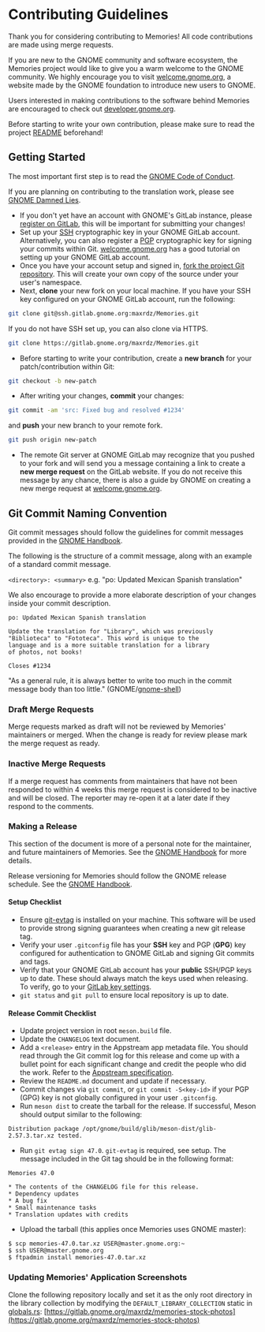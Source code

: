 # Contributing Guidelines

Thank you for considering contributing to Memories!
All code contributions are made using merge requests.

If you are new to the GNOME community and software ecosystem,
the Memories project would like to give you a warm welcome to
the GNOME community. We highly encourage you to visit
[welcome.gnome.org](https://welcome.gnome.org/), a website
made by the GNOME foundation to introduce new users to GNOME.

Users interested in making contributions to the software
behind Memories are encouraged to check out
[developer.gnome.org](https://developer.gnome.org/).

Before starting to write your own contribution, please make
sure to read the project [README](./README) beforehand!

## Getting Started

The most important first step is to read the
[GNOME Code of Conduct](https://conduct.gnome.org/).

If you are planning on contributing to the translation work,
please see [GNOME Damned Lies](https://l10n.gnome.org/).

- If you don't yet have an account with GNOME's GitLab instance,
please [register on GitLab](https://gitlab.gnome.org/users/sign_up),
this will be important for submitting your changes!
- Set up your [SSH](https://en.wikipedia.org/wiki/Secure_Shell)
cryptographic key in your GNOME GitLab account.
Alternatively, you can also register a
[PGP](https://en.wikipedia.org/wiki/Pretty_Good_Privacy)
cryptographic key for signing your commits within Git.
[welcome.gnome.org](https://welcome.gnome.org/en/app/Loupe/#setting-up-gitlab)
has a good tutorial on setting up your GNOME GitLab account.
- Once you have your account setup and signed in,
[fork the project Git repository](https://gitlab.gnome.org/maxrdz/Memories).
This will create your own copy of the source under your user's namespace.
- Next, **clone** your new fork on your local machine. If you have your
SSH key configured on your GNOME GitLab account, run the following:
```sh
git clone git@ssh.gitlab.gnome.org:maxrdz/Memories.git
```
If you do not have SSH set up, you can also clone via HTTPS.
```sh
git clone https://gitlab.gnome.org/maxrdz/Memories.git
```
- Before starting to write your contribution, create a **new branch**
for your patch/contribution within Git:
```sh
git checkout -b new-patch
```
- After writing your changes, **commit** your changes:
```sh
git commit -am 'src: Fixed bug and resolved #1234'
```
and **push** your new branch to your remote fork.
```sh
git push origin new-patch
```
- The remote Git server at GNOME GitLab may recognize that
you pushed to your fork and will send you a message containing
a link to create a **new merge request** on the GitLab website.
If you do not receive this message by any chance, there is also
a guide by GNOME on creating a new merge request at
[welcome.gnome.org](https://welcome.gnome.org/en/app/Loupe/#creating-a-merge-request).

## Git Commit Naming Convention

Git commit messages should follow the guidelines for commit
messages provided in the
[GNOME Handbook](https://handbook.gnome.org/development/commit-messages.html).

The following is the structure of a commit message, along
with an example of a standard commit message.

`<directory>: <summary>` e.g. "po: Updated Mexican Spanish translation"

We also encourage to provide a more elaborate description of
your changes inside your commit description.

```
po: Updated Mexican Spanish translation

Update the translation for "Library", which was previously
"Biblioteca" to "Fototeca". This word is unique to the
language and is a more suitable translation for a library
of photos, not books!

Closes #1234
```

"As a general rule, it is always better to write too much in the
commit message body than too little."
(GNOME/[gnome-shell](https://gitlab.gnome.org/GNOME/gnome-shell/-/blob/9f5a323e06d6b5b3818d934ba5b31c437c4c07b3/docs/commit-messages.md))

### Draft Merge Requests

Merge requests marked as draft will not be reviewed by Memories'
maintainers or merged. When the change is ready for review please
mark the merge request as ready.

### Inactive Merge Requests

If a merge request has comments from maintainers that have not been
responded to within 4 weeks this merge request is considered to be
inactive and will be closed. The reporter may re-open it at a later
date if they respond to the comments.

### Making a Release

This section of the document is more of a personal note for the
maintainer, and future maintainers of Memories. See the
[GNOME Handbook](https://handbook.gnome.org/maintainers/making-a-release.html)
for more details.

Release versioning for Memories should follow the GNOME release
schedule.
See the [GNOME Handbook](https://handbook.gnome.org/maintainers.html).

#### Setup Checklist

- Ensure [git-evtag](https://github.com/cgwalters/git-evtag) is
installed on your machine. This software will be used to provide
strong signing guarantees when creating a new git release tag.
- Verify your user `.gitconfig` file has your **SSH** key and PGP
(**GPG**) key configured for authentication to GNOME GitLab and
signing Git commits and tags.
- Verify that your GNOME GitLab account has your **public** SSH/PGP
keys up to date. These should always match the keys used when
releasing. To verify, go to your
[GitLab key settings](https://gitlab.gnome.org/-/user_settings/gpg_keys#index).
- `git status` and `git pull` to ensure local repository is up to date.

#### Release Commit Checklist

- Update project version in root `meson.build` file.
- Update the `CHANGELOG` text document.
- Add a `<release>` entry in the Appstream app metadata file. You
should read through the Git commit log for this release and come up
with a bullet point for each significant change and credit the
people who did the work. Refer to the
[Appstream specification](https://www.freedesktop.org/software/appstream/docs/).
- Review the `README.md` document and update if necessary.
- Commit changes via `git commit`, or `git commit -S<key-id>` if your
PGP (GPG) key is not globally configured in your user `.gitconfig`.
- Run `meson dist` to create the tarball for the release. If
successful, Meson should output similar to the following:
```
Distribution package /opt/gnome/build/glib/meson-dist/glib-2.57.3.tar.xz tested.
```
- Run `git evtag sign 47.0`. `git-evtag` is required, see setup. The
message included in the Git tag should be in the following format:
```
Memories 47.0

* The contents of the CHANGELOG file for this release.
* Dependency updates
* A bug fix
* Small maintenance tasks
* Translation updates with credits
```
- Upload the tarball (this applies once Memories uses GNOME master):
```
$ scp memories-47.0.tar.xz USER@master.gnome.org:~
$ ssh USER@master.gnome.org
$ ftpadmin install memories-47.0.tar.xz
```

### Updating Memories' Application Screenshots

Clone the following repository locally and set it as the only
root directory in the library collection by modifying the
`DEFAULT_LIBRARY_COLLECTION` static in [globals.rs](./src/globals.rs):
[https://gitlab.gnome.org/maxrdz/memories-stock-photos](https://gitlab.gnome.org/maxrdz/memories-stock-photos)
